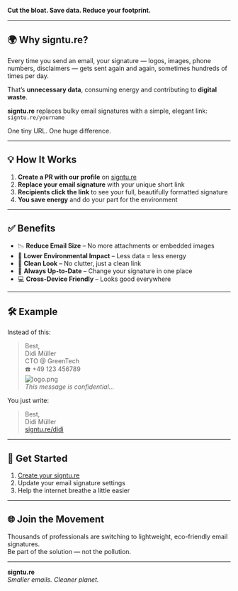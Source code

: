 
**Cut the bloat. Save data. Reduce your footprint.**

---

## 🌍 Why signtu.re?

Every time you send an email, your signature — logos, images, phone numbers, disclaimers — gets sent again and again, sometimes hundreds of times per day.

That’s **unnecessary data**, consuming energy and contributing to **digital waste**.

**signtu.re** replaces bulky email signatures with a simple, elegant link:  
`signtu.re/yourname`

One tiny URL. One huge difference.

---

## 💡 How It Works

1. **Create a PR with our profile** on [signtu.re](https://github.com/ribalba/signtu.re/)
2. **Replace your email signature** with your unique short link  
3. **Recipients click the link** to see your full, beautifully formatted signature  
4. **You save energy** and do your part for the environment

---

## ✅ Benefits

- 📉 **Reduce Email Size** – No more attachments or embedded images  
- 🌱 **Lower Environmental Impact** – Less data = less energy  
- 🧼 **Clean Look** – No clutter, just a clean link  
- 🔁 **Always Up-to-Date** – Change your signature in one place  
- 💻 **Cross-Device Friendly** – Looks good everywhere

---

## 🛠️ Example

Instead of this:

>  
> Best,  
> Didi Müller  
> CTO @ GreenTech  
> ☎️ +49 123 456789  
> ![logo.png](logo.png)  
> _This message is confidential..._

You just write:

>  
> Best,  
> Didi Müller  
> [signtu.re/didi](https://signtu.re/didi)

---

## 🚀 Get Started

1. [Create your signtu.re]([https://signtu.re/signup](https://github.com/ribalba/signtu.re/))  
2. Update your email signature settings  
3. Help the internet breathe a little easier

---

## 🌐 Join the Movement

Thousands of professionals are switching to lightweight, eco-friendly email signatures.  
Be part of the solution — not the pollution.

---

**signtu.re**  
*Smaller emails. Cleaner planet.*
